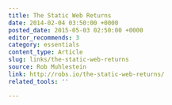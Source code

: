 ```yaml
---
title: The Static Web Returns
date: 2014-02-04 03:50:00 +0000
posted_date: 2015-05-03 02:50:00 +0000
editor_recommends: 3
category: essentials
content_type: Article
slug: links/the-static-web-returns
source: Rob Muhlestein
link: http://robs.io/the-static-web-returns/
related_tools: ''

---
```

